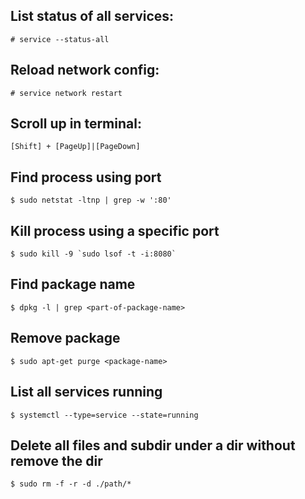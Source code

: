 ## List status of all services:

```
# service --status-all
```

## Reload network config:
```
# service network restart
```

## Scroll up in terminal:
```
[Shift] + [PageUp]|[PageDown]
```

## Find process using port
```
$ sudo netstat -ltnp | grep -w ':80'
```

## Kill process using a specific port
```
$ sudo kill -9 `sudo lsof -t -i:8080`
```

## Find package name
```
$ dpkg -l | grep <part-of-package-name>
```
## Remove package
```
$ sudo apt-get purge <package-name>
```

## List all services running
```
$ systemctl --type=service --state=running
```

## Delete all files and subdir under a dir without remove the dir
```
$ sudo rm -f -r -d ./path/*
```